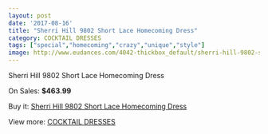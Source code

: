 ```yaml
---
layout: post
date: '2017-08-16'
title: "Sherri Hill 9802 Short Lace Homecoming Dress"
category: COCKTAIL DRESSES
tags: ["special","homecoming","crazy","unique","style"]
image: http://www.eudances.com/4042-thickbox_default/sherri-hill-9802-short-lace-homecoming-dress.jpg
---
```

Sherri Hill 9802 Short Lace Homecoming Dress

On Sales: **$463.99**
<a href="https://www.eudances.com/en/cocktail-dresses/1355-sherri-hill-9802-short-lace-homecoming-dress.html"><amp-img layout="responsive" width="600" height="600" src="//www.eudances.com/4042-thickbox_default/sherri-hill-9802-short-lace-homecoming-dress.jpg" alt="Sherri Hill 9802 Short Lace Homecoming Dress 0" /></a>
<a href="https://www.eudances.com/en/cocktail-dresses/1355-sherri-hill-9802-short-lace-homecoming-dress.html"><amp-img layout="responsive" width="600" height="600" src="//www.eudances.com/4043-thickbox_default/sherri-hill-9802-short-lace-homecoming-dress.jpg" alt="Sherri Hill 9802 Short Lace Homecoming Dress 1" /></a>

Buy it: [Sherri Hill 9802 Short Lace Homecoming Dress](https://www.eudances.com/en/cocktail-dresses/1355-sherri-hill-9802-short-lace-homecoming-dress.html "Sherri Hill 9802 Short Lace Homecoming Dress")

View more: [COCKTAIL DRESSES](https://www.eudances.com/en/14-cocktail-dresses "COCKTAIL DRESSES")